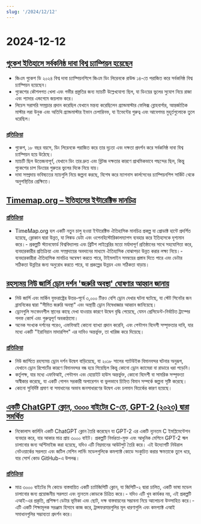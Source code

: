 ```yaml
---
slug: '/2024/12/12'
---
```


# 2024-12-12

## [গুকেশ ইতিহাসে সর্বকনিষ্ঠ দাবা বিশ্ব চ্যাম্পিয়ন হয়েছেন](https://lichess.org/@/Lichess/blog/wcc-2024-round-14-gukesh-becomes-the-youngest-world-champion-in-history/cDggdNZw)

- জিএম গুকেশ ডি ২০২৪ বিশ্ব দাবা চ্যাম্পিয়নশিপে জিএম ডিং লিরেনকে রাউন্ড ১৪-তে পরাজিত করে সর্বকনিষ্ঠ বিশ্ব চ্যাম্পিয়ন হয়েছেন।
- গুকেশের কৌশলগত খেলা এবং গভীর প্রস্তুতির জন্য ম্যাচটি উল্লেখযোগ্য ছিল, যা ডিংয়ের ভুলের সুযোগ নিয়ে রাজা এবং প্যাদার এন্ডগেমে জয়লাভ করে।
- লিচেস সরাসরি সম্প্রচার প্রদান করেছিল যেখানে মন্তব্য করেছিলেন গ্র্যান্ডমাস্টার ফেলিক্স ব্লোহবার্গার, আন্তর্জাতিক মাস্টার লরা উনুক এবং অতিথি গ্র্যান্ডমাস্টার ইভান চেপারিনভ, যা ইভেন্টের গুরুত্ব এবং আবেগময় মুহূর্তগুলোকে তুলে ধরেছিল।

### [প্রতিক্রিয়া](https://news.ycombinator.com/item?id=42398952)

- গুকেশ, ১৮ বছর বয়সে, ডিং লিরেনকে পরাজিত করে তার দৃঢ়তা এবং দক্ষতা প্রদর্শন করে সর্বকনিষ্ঠ দাবা বিশ্ব চ্যাম্পিয়ন হয়ে উঠেছে।
- ম্যাচটি ছিল উত্তেজনাপূর্ণ, যেখানে ডিং তার দ্রুত এবং ব্লিটজ দক্ষতার কারণে প্রাথমিকভাবে পছন্দের ছিল, কিন্তু গুকেশের চাপ ডিংয়ের গুরুতর ভুলের দিকে নিয়ে যায়।
- দাবা সম্প্রদায় ভবিষ্যতের ম্যাচগুলি নিয়ে জল্পনা করছে, বিশেষ করে ম্যাগনাস কার্লসেনের চ্যাম্পিয়নশিপ সার্কিট থেকে অনুপস্থিতির প্রেক্ষিতে।

## [Timemap.org – ইতিহাসের ইন্টারেক্টিভ মানচিত্র](https://www.oldmapsonline.org/en/history/regions)

### [প্রতিক্রিয়া](https://news.ycombinator.com/item?id=42397550)

- TimeMap.org হল একটি নতুন চালু হওয়া ইন্টারেক্টিভ ঐতিহাসিক মানচিত্র প্রকল্প যা প্রোডাক্ট হান্টে প্রদর্শিত হয়েছে, ক্লোকান দ্বারা উন্নত, যা লিঙ্কড ডেটা এবং ওপেনহিস্টোরিকালম্যাপস ব্যবহার করে ইতিহাসকে দৃশ্যমান করে।- প্রকল্পটি স্ট্যানফোর্ড বিশ্ববিদ্যালয় এবং ব্রিটিশ লাইব্রেরির মতো মর্যাদাপূর্ণ প্রতিষ্ঠানের সাথে সহযোগিতা করে, ব্যবহারকারীর প্রতিক্রিয়া এবং সম্প্রদায়ের অবদানের মাধ্যমে ঐতিহাসিক বোঝাপড়া উন্নত করার লক্ষ্য নিয়ে।- ব্যবহারকারীরা ঐতিহাসিক মানচিত্র অন্বেষণ করতে পারে, টাইমলাইন সমন্বয়ের প্রস্তাব দিতে পারে এবং ডেটার সঠিকতা উন্নতির জন্য অনুরোধ করতে পারে, যা প্রকল্পের উন্নয়ন এবং সঠিকতা বাড়ায়।

## [রহস্যময় নিউ জার্সি ড্রোন দর্শন 'জরুরি অবস্থা' ঘোষণার আহ্বান জানায়](https://www.theguardian.com/us-news/2024/dec/11/new-jersey-drone-sightings-state-of-emergency)

- নিউ জার্সি এবং মার্কিন যুক্তরাষ্ট্রের উত্তর-পূর্বে ৩,০০০ টিরও বেশি ড্রোন দেখার ঘটনা ঘটেছে, যা স্টেট সিনেটর জন ব্রামনিকের দ্বারা "সীমিত জরুরি অবস্থা" এবং অস্থায়ী ড্রোন নিষেধাজ্ঞার আহ্বান জানিয়েছে।
- ড্রোনগুলি সংবেদনশীল স্থানের কাছে দেখা যাওয়ার কারণে উদ্বেগ বৃদ্ধি পেয়েছে, যেমন প্রেসিডেন্ট-নির্বাচিত ট্রাম্পের গলফ কোর্স এবং গুরুত্বপূর্ণ অবকাঠামো।
- অনেক সংখ্যক দর্শনের পরেও, এফবিআই কোনো ব্যাখ্যা প্রদান করেনি, এবং পেন্টাগন বিদেশী সম্পৃক্ততার দাবি, যার মধ্যে একটি "ইরানিয়ান মাদারশিপ" এর দাবিও অন্তর্ভুক্ত, তা খারিজ করে দিয়েছে।

### [প্রতিক্রিয়া](https://news.ycombinator.com/item?id=42391443)

- নিউ জার্সিতে রহস্যময় ড্রোন দর্শন উদ্বেগ বাড়িয়েছে, যা ২০১৮ সালের গ্যাটউইক বিমানবন্দর ঘটনার অনুরূপ, যেখানে ড্রোন রিপোর্টের কারণে বিমানবন্দর বন্ধ হয়ে গিয়েছিল কিন্তু কোনো ড্রোন ক্যামেরা বা রাডারে ধরা পড়েনি।
- কর্তৃপক্ষ, যার মধ্যে এফবিআই, পেন্টাগন এবং হোয়াইট হাউস অন্তর্ভুক্ত, কোনো বিদেশী বা সামরিক সম্পৃক্ততা অস্বীকার করেছে, যা একটি গোপন সরকারী অপারেশন বা ভুলভাবে চিহ্নিত বিমান সম্পর্কে জল্পনা সৃষ্টি করেছে।
- কোনো সুনির্দিষ্ট প্রমাণ বা সমাধানের অভাব জনসাধারণের উদ্বেগ এবং চলমান বিতর্কের কারণ হয়েছে।

## [একটি ChatGPT ক্লোন, ৩০০০ বাইটের C-তে, GPT-2 (২০২৩) দ্বারা সমর্থিত](https://nicholas.carlini.com/writing/2023/chat-gpt-2-in-c.html)

- নিকোলাস কার্লিনি একটি ChatGPT ক্লোন তৈরি করেছেন যা GPT-2 এর একটি ন্যূনতম C ইমপ্লিমেন্টেশন ব্যবহার করে, যার আকার মাত্র প্রায় ৩০০০ বাইট। প্রকল্পটি নির্ভরতা-মুক্ত এবং আধুনিক মেশিনে GPT-2 স্মল চালানোর জন্য অপ্টিমাইজ করা হয়েছে, যদিও এটি নিম্নমানের আউটপুট তৈরি করে। এই উদ্যোগটি নিউরাল নেটওয়ার্কের সরলতা এবং জটিল মেশিন লার্নিং মডেলগুলিকে কমপ্যাক্ট কোডে সংকুচিত করার ক্ষমতাকে তুলে ধরে, যার সোর্স কোড GitHub-এ উপলব্ধ।

### [প্রতিক্রিয়া](https://news.ycombinator.com/item?id=42396372)

- মাত্র ৩০০০ বাইটের সি কোডে বাস্তবায়িত একটি চ্যাটজিপিটি ক্লোন, যা জিপিটি-২ দ্বারা চালিত, একটি ভাষা মডেল চালানোর জন্য প্রয়োজনীয় সরলতা এবং ন্যূনতম কোডকে চিত্রিত করে।- যদিও এটি খুব কার্যকর নয়, এই প্রকল্পটি এআই-এর প্রকৃতি, প্রশিক্ষণ ডেটার ভূমিকা এবং ছোট, দক্ষ বাস্তবায়নের সম্ভাবনা নিয়ে আলোচনা উত্সাহিত করে।- এটি একটি শিক্ষামূলক সরঞ্জাম হিসাবে কাজ করে, ট্রান্সফরমারগুলির মূল ধারণাগুলি এবং কমপ্যাক্ট এআই সমাধানগুলির সম্ভাব্যতা প্রদর্শন করে।

<head>
  <meta property="og:title" content="গুকেশ ইতিহাসে সর্বকনিষ্ঠ দাবা বিশ্ব চ্যাম্পিয়ন হয়েছেন" />
  <meta property="og:type" content="website" />
  <meta property="og:image" content="https://og.cho.sh/api/og/?title=%E0%A6%97%E0%A7%81%E0%A6%95%E0%A7%87%E0%A6%B6%20%E0%A6%87%E0%A6%A4%E0%A6%BF%E0%A6%B9%E0%A6%BE%E0%A6%B8%E0%A7%87%20%E0%A6%B8%E0%A6%B0%E0%A7%8D%E0%A6%AC%E0%A6%95%E0%A6%A8%E0%A6%BF%E0%A6%B7%E0%A7%8D%E0%A6%A0%20%E0%A6%A6%E0%A6%BE%E0%A6%AC%E0%A6%BE%20%E0%A6%AC%E0%A6%BF%E0%A6%B6%E0%A7%8D%E0%A6%AC%20%E0%A6%9A%E0%A7%8D%E0%A6%AF%E0%A6%BE%E0%A6%AE%E0%A7%8D%E0%A6%AA%E0%A6%BF%E0%A6%AF%E0%A6%BC%E0%A6%A8%20%E0%A6%B9%E0%A6%AF%E0%A6%BC%E0%A7%87%E0%A6%9B%E0%A7%87%E0%A6%A8&subheading=%E0%A6%AC%E0%A7%83%E0%A6%B9%E0%A6%B8%E0%A7%8D%E0%A6%AA%E0%A6%A4%E0%A6%BF%E0%A6%AC%E0%A6%BE%E0%A6%B0%2C%20%E0%A7%A7%E0%A7%A8%20%E0%A6%A1%E0%A6%BF%E0%A6%B8%E0%A7%87%E0%A6%AE%E0%A7%8D%E0%A6%AC%E0%A6%B0%2C%20%E0%A7%A8%E0%A7%A6%E0%A7%A8%E0%A7%AA%3A%20%E0%A6%B9%E0%A7%8D%E0%A6%AF%E0%A6%BE%E0%A6%95%E0%A6%BE%E0%A6%B0%20%E0%A6%A8%E0%A6%BF%E0%A6%89%E0%A6%9C%20%E0%A6%B8%E0%A6%BE%E0%A6%B0%E0%A6%B8%E0%A6%82%E0%A6%95%E0%A7%8D%E0%A6%B7%E0%A7%87%E0%A6%AA" />
</head>
